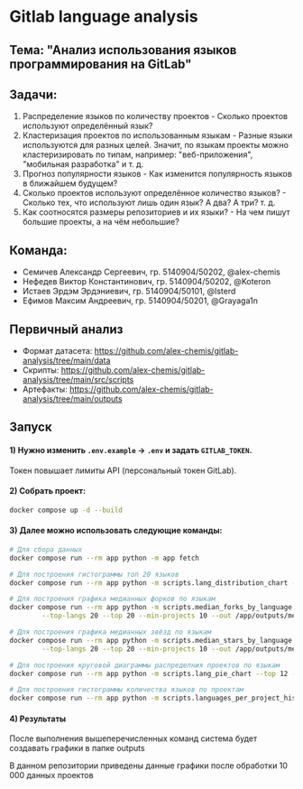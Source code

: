 # Gitlab language analysis

## Тема: "Анализ использования языков программирования на GitLab"

## Задачи:
1. Распределение языков по количеству проектов - Сколько проектов используют определённый язык?
2. Кластеризация проектов по использованным языкам - Разные языки используются для разных целей. Значит, по языкам проекты можно кластеризировать по типам, например: "веб-приложения", "мобильная разработка" и т. д.
3. Прогноз популярности языков - Как изменится популярность языков в ближайшем будущем?
4. Сколько проектов используют определённое количество языков? - Сколько тех, что используют лишь один язык? А два? А три?  т. д.
5. Как соотносятся размеры репозиториев и их языки? - На чем пишут большие проекты, а на чём небольшие?

## Команда:
- Семичев Александр Сергеевич, гр. 5140904/50202, @alex-chemis
- Нефедев Виктор Константинович, гр. 5140904/50202, @Koteron
- Истаев Эрдэм Эрдэниевич, гр. 5140904/50101, @Isterd
- Ефимов Максим Андреевич, гр. 5140904/50201, @Grayaga1n

## Первичный анализ

- Формат датасета: https://github.com/alex-chemis/gitlab-analysis/tree/main/data
- Cкрипты: https://github.com/alex-chemis/gitlab-analysis/tree/main/src/scripts
- Артефакты: https://github.com/alex-chemis/gitlab-analysis/tree/main/outputs


## Запуск

#### 1) Нужно изменить `.env.example` → `.env` и задать `GITLAB_TOKEN`.
   Токен повышает лимиты API (персональный токен GitLab).

#### 2) Собрать проект:
```bash
docker compose up -d --build
```

#### 3) Далее можно использовать следующие команды:
```bash
# Для сбора данных
docker compose run --rm app python -m app fetch

# Для построения гистограммы топ 20 языков
docker compose run --rm app python -m scripts.lang_distribution_chart --top 20 --out /app/outputs/lang_top20.png

# Для построения графика медианных форков по языкам
docker compose run --rm app python -m scripts.median_forks_by_language \
		--top-langs 20 --top 20 --min-projects 10 --out /app/outputs/median_forks_by_language.png

# Для построения графика медианных звёзд по языкам
docker compose run --rm app python -m scripts.median_stars_by_language \
		--top-langs 20 --top 20 --min-projects 10 --out /app/outputs/median_stars_by_language.png

# Для построения круговой диаграммы распределния проектов по языкам
docker compose run --rm app python -m scripts.lang_pie_chart --top 12 --out /app/outputs/lang_pie.png

# Для построения гистограммы количества языков по проектам
docker compose run --rm app python -m scripts.languages_per_project_hist --out /app/outputs/languages_per_project.png
```

#### 4) Результаты 

После выполнения вышеперечисленных команд система будет создавать графики в папке outputs

В данном репозитории приведены данные графики после обработки 10 000 данных проектов